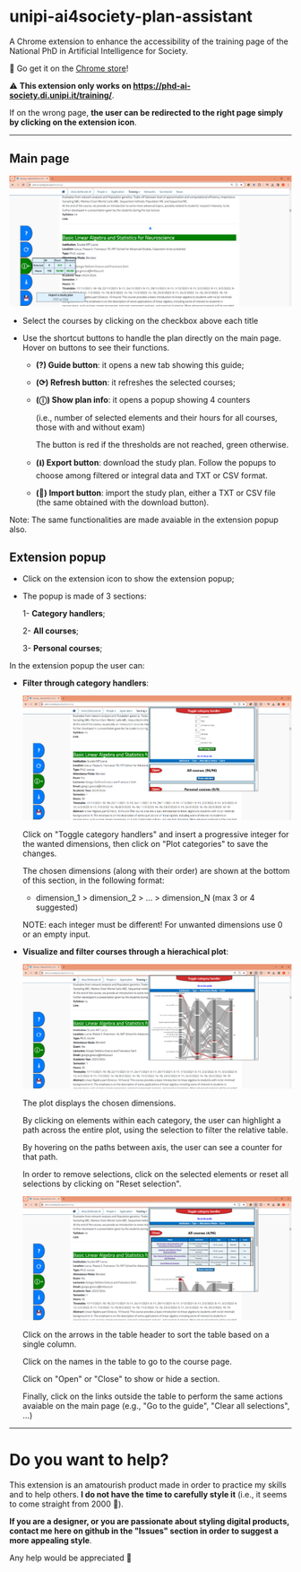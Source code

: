 # unipi-ai4society-plan-assistant

A Chrome extension to enhance the accessibility of the training page of the National PhD in Artificial Intelligence for Society.

🛒
Go get it on the [Chrome store](https://chromewebstore.google.com/u/1/detail/unipi-ai4society-plan-ass/fkjlneadfmkcmopndhhhcoidilahgpai?hl=it&pli=1)!

:warning:
**This extension only works on https://phd-ai-society.di.unipi.it/training/**.

If on the wrong page, **the user can be redirected to the right page simply by clicking on the extension icon**.
_____
## Main page
![](https://github.com/FrancescoDiCursi/unipi-ai4society-plan-assistant/blob/main/preview%20imgs/img1.png?raw=true)

- Select the courses by clicking on the checkbox above each title
  
- Use the shortcut buttons to handle the plan directly on the main page. Hover on buttons to see their functions.
  
   - **(?) Guide button**: it opens a new tab showing this guide;
     
   - **(⟳) Refresh button**: it refreshes the selected courses;
     
   - **(ⓘ) Show plan info**: it opens a popup showing 4 counters

     (i.e., number of selected elements and their hours for all courses, those with and without exam)

     The button is red if the thresholds are not reached, green otherwise.

  - **(⭳) Export button**: download the study plan. Follow the popups to choose among filtered or integral data and TXT or CSV format.
    
  - **(💾) Import button**: import the study plan, either a TXT or CSV file (the same obtained with the download button).

Note: The same functionalities are made avaiable in the extension popup also.

## Extension popup
- Click on the extension icon to show the extension popup;
  
- The popup is made of 3 sections:
  
  1- **Category handlers**;
  
  2- **All courses**;
  
  3- **Personal courses**;
  
In the extension popup the user can:

  - **Filter through category handlers**:

    ![](https://github.com/FrancescoDiCursi/unipi-ai4society-plan-assistant/blob/main/preview%20imgs/img2.png?raw=true)

    Click on "Toggle category handlers" and insert a progressive integer for the wanted dimensions, then click on "Plot categories" to save the changes.

    The chosen dimensions (along with their order) are shown at the bottom of this section, in the following format:

       - dimension_1 > dimension_2 > ... > dimension_N (max 3 or 4 suggested)
  
    NOTE: each integer must be different! For unwanted dimensions use 0 or an empty input.

  - **Visualize and filter courses through a hierachical plot**:

    ![](https://github.com/FrancescoDiCursi/unipi-ai4society-plan-assistant/blob/main/preview%20imgs/img3.png?raw=true)

    The plot displays the chosen dimensions.

    By clicking on elements within each category, the user can highlight a path across the entire plot, using the selection to filter the relative table.

    By hovering on the paths between axis, the user can see a counter for that path.

    In order to remove selections, click on the selected elements or reset all selections by clicking on "Reset selection".

    ![](https://github.com/FrancescoDiCursi/unipi-ai4society-plan-assistant/blob/main/preview%20imgs/img4.png?raw=true)

    Click on the arrows in the table header to sort the table based on a single column.

    Click on the names in the table to go to the course page.

    Click on "Open" or "Close" to show or hide a section.

    Finally, click on the links outside the table to perform the same actions avaiable on the main page (e.g., "Go to the guide", "Clear all selections", ...) 
      
_____
# Do you want to help?

This extension is an amatourish product made in order to practice my skills and to help others. **I do not have the time to carefully style it** (i.e., it seems to come straight from 2000 🙈).

**If you are a designer, or you are passionate about styling digital products, contact me here on github in the "Issues" section in order to suggest a more appealing style**.

 Any help would be appreciated 🤙
